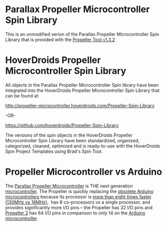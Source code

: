 <h1>Parallax Propeller Microcontroller Spin Library</h1>
<p>This is an unmodified verion of the Parallax Propeller Microcontroller Spin Library that is provided with the <a href="https://www.parallax.com/downloads/propeller-tool-software-windows-spin-assembly">Propeller Tool v1.3.2</a></p>

<h1>HoverDroids Propeller Microcontroller Spin Library</h1>
<p>All objects in the Parallax Propeller Microcontroller Spin library have been integrated into the HoverDroids Propeller Microcontroller Spin Library that can be found at:

http://propeller-microcontroller.hoverdroids.com/Propeller-Spin-Library

-OR-

https://github.com/hoverdroids/Propeller-Spin-Library</p>
</p>
<p>The versions of the spin objects in the HoverDroids Propeller Microcontroller Spin Library have been standardized, organized, categorized, cleaned, optimized and is ready-to-use with the HoverDroids Spin Project Templates using Brad's Spin Tool.</p>

<H1>Propeller Microcontroller vs Arduino</H1>
<p style="text-align: left;">The <a href="https://www.parallax.com/product/p8x32a-q44">Parallax Propeller Microcontroller</a> is THE next generation <a href="https://en.wikipedia.org/wiki/Microcontroller">microcontroller</a>. The Propeller is quickly replacing the <a href="https://forum.arduino.cc/index.php?topic=381308.0">obsolete Arduino microcontrollers</a> because its processor is <a href="http://forums.parallax.com/discussion/120079/can-you-overclock-the-propeller-with-extreme-measures">more than eight times faster (130MHz vs 16MHz)</a>,&nbsp; has 8 co-processors vs a single processor, and provides significantly more I/O pins – the Propeller has 32 I/O pins and <a href="https://www.parallax.com/product/64000-es">Propeller 2</a> has 64 I/O pins in comparison to only 14 on the <a href="https://store.arduino.cc/arduino-mega-2560-rev3">Arduino microcontroller</a>.</p>